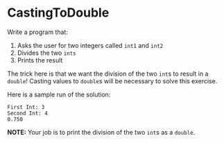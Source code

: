 # CastingToDouble
Write a program that:

1. Asks the user for two integers called `int1` and `int2`
2. Divides the two `ints`
3. Prints the result

The trick here is that we want the division of the two `int`s to result in a `double`! Casting values to `double`s will be necessary to solve this exercise.

Here is a sample run of the solution:
```
First Int: 3
Second Int: 4
0.750
```
**NOTE:** Your job is to print the division of the two `int`s as a `double`.